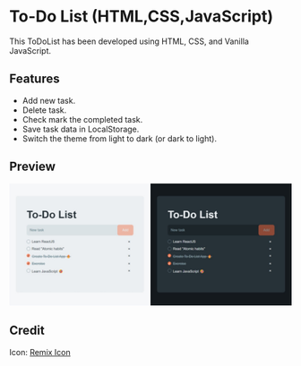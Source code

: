 # To-Do List (HTML,CSS,JavaScript)

This ToDoList has been developed using HTML, CSS, and Vanilla JavaScript.

 ## Features
  - Add new task.
  - Delete task.
  - Check mark the completed task.
  - Save task data in LocalStorage.
  - Switch the theme from light to dark (or dark to light).

 ## Preview
![To-Do List Preview](img/Preview.png)

 ## Credit
Icon: [Remix Icon](https://remixicon.com/)

